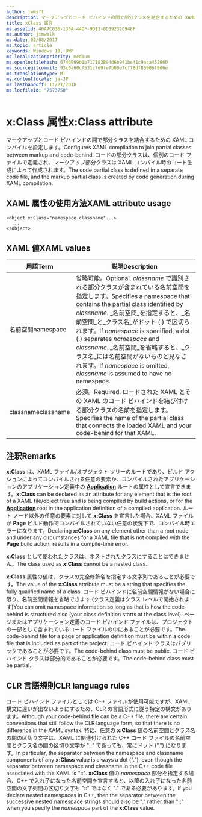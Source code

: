 ```yaml
---
author: jwmsft
description: マークアップとコード ビハインドの間で部分クラスを結合するための XAML コンパイルを設定します。 コードの部分クラスは個別のコード ファイルで定義され、マークアップ部分クラスは XAML コンパイル時のコード生成によって作成されます。
title: xClass 属性
ms.assetid: 40A7C036-133A-44DF-9D11-0D39232C948F
ms.author: jimwalk
ms.date: 02/08/2017
ms.topic: article
keywords: Windows 10, UWP
ms.localizationpriority: medium
ms.openlocfilehash: 6746969b1b717183894d6b941be41c9aca452960
ms.sourcegitcommit: 93c0a60cf531c7d9fe7b00e7cf78df86906f9d6e
ms.translationtype: MT
ms.contentlocale: ja-JP
ms.lasthandoff: 11/21/2018
ms.locfileid: "7573750"
---
```

# <a name="xclass-attribute"></a><span data-ttu-id="693d3-105">x:Class 属性</span><span class="sxs-lookup"><span data-stu-id="693d3-105">x:Class attribute</span></span>


<span data-ttu-id="693d3-106">マークアップとコード ビハインドの間で部分クラスを結合するための XAML コンパイルを設定します。</span><span class="sxs-lookup"><span data-stu-id="693d3-106">Configures XAML compilation to join partial classes between markup and code-behind.</span></span> <span data-ttu-id="693d3-107">コードの部分クラスは、個別のコード ファイルで定義され、マークアップ部分クラスは XAML コンパイル時のコード生成によって作成されます。</span><span class="sxs-lookup"><span data-stu-id="693d3-107">The code partial class is defined in a separate code file, and the markup partial class is created by code generation during XAML compilation.</span></span>

## <a name="xaml-attribute-usage"></a><span data-ttu-id="693d3-108">XAML 属性の使用方法</span><span class="sxs-lookup"><span data-stu-id="693d3-108">XAML attribute usage</span></span>


``` syntax
<object x:Class="namespace.classname"...>
  ...
</object>
```

## <a name="xaml-values"></a><span data-ttu-id="693d3-109">XAML 値</span><span class="sxs-lookup"><span data-stu-id="693d3-109">XAML values</span></span>

| <span data-ttu-id="693d3-110">用語</span><span class="sxs-lookup"><span data-stu-id="693d3-110">Term</span></span> | <span data-ttu-id="693d3-111">説明</span><span class="sxs-lookup"><span data-stu-id="693d3-111">Description</span></span> |
|------|-------------|
| <span data-ttu-id="693d3-112">名前空間</span><span class="sxs-lookup"><span data-stu-id="693d3-112">namespace</span></span> | <span data-ttu-id="693d3-113">省略可能。</span><span class="sxs-lookup"><span data-stu-id="693d3-113">Optional.</span></span> <span data-ttu-id="693d3-114">_classname_ で識別される部分クラスが含まれている名前空間を指定します。</span><span class="sxs-lookup"><span data-stu-id="693d3-114">Specifies a namespace that contains the partial class identified by _classname_.</span></span> <span data-ttu-id="693d3-115">_名前空間_を指定すると、_名前空間_と_クラス名_がドット (.) で区切られます。</span><span class="sxs-lookup"><span data-stu-id="693d3-115">If _namespace_ is specified, a dot (.) separates _namespace_ and _classname_.</span></span> <span data-ttu-id="693d3-116">_名前空間_を省略すると、_クラス名_には名前空間がないものと見なされます。</span><span class="sxs-lookup"><span data-stu-id="693d3-116">If _namespace_ is omitted, _classname_ is assumed to have no namespace.</span></span> |
| <span data-ttu-id="693d3-117">classname</span><span class="sxs-lookup"><span data-stu-id="693d3-117">classname</span></span> | <span data-ttu-id="693d3-118">必須。</span><span class="sxs-lookup"><span data-stu-id="693d3-118">Required.</span></span> <span data-ttu-id="693d3-119">ロードされた XAML とその XAML のコード ビハインドを結び付ける部分クラスの名前を指定します。</span><span class="sxs-lookup"><span data-stu-id="693d3-119">Specifies the name of the partial class that connects the loaded XAML and your code-behind for that XAML.</span></span> | 

## <a name="remarks"></a><span data-ttu-id="693d3-120">注釈</span><span class="sxs-lookup"><span data-stu-id="693d3-120">Remarks</span></span>

<span data-ttu-id="693d3-121">**x:Class** は、XAML ファイル/オブジェクト ツリーのルートであり、ビルド アクションによってコンパイルされる任意の要素か、コンパイルされたアプリケーションのアプリケーション定義中の [**Application**](https://msdn.microsoft.com/library/windows/apps/br242324) ルートの属性として宣言できます。</span><span class="sxs-lookup"><span data-stu-id="693d3-121">**x:Class** can be declared as an attribute for any element that is the root of a XAML file/object tree and is being compiled by build actions, or for the [**Application**](https://msdn.microsoft.com/library/windows/apps/br242324) root in the application definition of a compiled application.</span></span> <span data-ttu-id="693d3-122">ルート ノード以外の任意の要素に対して **x:Class** を宣言した場合、XAML ファイルが **Page** ビルド動作でコンパイルされていない任意の状況下で、コンパイル時エラーになります。</span><span class="sxs-lookup"><span data-stu-id="693d3-122">Declaring **x:Class** on any element other than a root node, and under any circumstances for a XAML file that is not compiled with the **Page** build action, results in a compile-time error.</span></span>

<span data-ttu-id="693d3-123">**x:Class** として使われたクラスは、ネストされたクラスにすることはできません。</span><span class="sxs-lookup"><span data-stu-id="693d3-123">The class used as **x:Class** cannot be a nested class.</span></span>

<span data-ttu-id="693d3-124">**x:Class** 属性の値は、クラスの完全修飾名を指定する文字列であることが必要です。</span><span class="sxs-lookup"><span data-stu-id="693d3-124">The value of the **x:Class** attribute must be a string that specifies the fully qualified name of a class.</span></span> <span data-ttu-id="693d3-125">コード ビハインドに名前空間情報がない場合に限り、名前空間情報を省略できます (クラス定義はクラス レベルで開始されます)</span><span class="sxs-lookup"><span data-stu-id="693d3-125">You can omit namespace information so long as that is how the code-behind is structured also (your class definition starts at the class level).</span></span> <span data-ttu-id="693d3-126">ページまたはアプリケーション定義のコード ビハインド ファイルは、プロジェクトの一部として含まれているコード ファイルの中にあることが必要です。</span><span class="sxs-lookup"><span data-stu-id="693d3-126">The code-behind file for a page or application definition must be within a code file that is included as part of the project.</span></span> <span data-ttu-id="693d3-127">コード ビハインド クラスはパブリックであることが必要です。</span><span class="sxs-lookup"><span data-stu-id="693d3-127">The code-behind class must be public.</span></span> <span data-ttu-id="693d3-128">コード ビハインド クラスは部分的であることが必要です。</span><span class="sxs-lookup"><span data-stu-id="693d3-128">The code-behind class must be partial.</span></span>

## <a name="clr-language-rules"></a><span data-ttu-id="693d3-129">CLR 言語規則</span><span class="sxs-lookup"><span data-stu-id="693d3-129">CLR language rules</span></span>

<span data-ttu-id="693d3-130">コード ビハインド ファイルとしては C++ ファイルが使用可能ですが、XAML 構文に違いが出ないようにするため、CLR の言語形式に従う特定の構文があります。</span><span class="sxs-lookup"><span data-stu-id="693d3-130">Although your code-behind file can be a C++ file, there are certain conventions that still follow the CLR language form, so that there is no difference in the XAML syntax.</span></span> <span data-ttu-id="693d3-131">特に、任意の **x:Class** 値の名前空間とクラス名の間の区切り文字は、XAML に関連付けられた C++ コード ファイルの名前空間とクラス名の間の区切り文字が "::" であっても、常にドット (".") になります。</span><span class="sxs-lookup"><span data-stu-id="693d3-131">In particular, the separator between the namespace and classname components of any **x:Class** value is always a dot ("."), even though the separator between namespace and classname in the C++ code file associated with the XAML is "::".</span></span> <span data-ttu-id="693d3-132">**x:Class** 値の *namespace* 部分を指定する場合、C++ で入れ子になった名前空間を宣言すると、以降の入れ子になった名前空間の文字列間の区切り文字も "::" ではなく "." である必要があります。</span><span class="sxs-lookup"><span data-stu-id="693d3-132">If you declare nested namespaces in C++, then the separator between the successive nested namespace strings should also be "." rather than "::" when you specify the *namespace* part of the **x:Class** value.</span></span>

